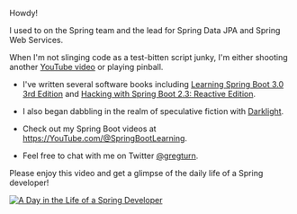 Howdy!

I used to on the Spring team and the lead for Spring Data JPA and Spring Web Services.

When I'm not slinging code as a test-bitten script junky, I'm either shooting another [YouTube video](https://youtube.com/@SpringBootLearning) or playing pinball.

* I've written several software books including [Learning Spring Boot 3.0 3rd Edition](https://springbootlearning.com/book) and [Hacking with Spring Boot 2.3: Reactive Edition](https://www.amazon.com/dp/B086722L4L).
* I also began dabbling in the realm of speculative fiction with [Darklight](https://www.amazon.com/Darklight-Coming-Age-Fantasy-Book-ebook/dp/B07C99CNS8).

* Check out my Spring Boot videos at https://YouTube.com/@SpringBootLearning.
* Feel free to chat with me on Twitter [@gregturn](https://twitter.com/gregturn).

Please enjoy this video and get a glimpse of the daily life of a Spring developer!

[![A Day in the Life of a Spring Developer](https://img.youtube.com/vi/eBWm1l1AZF8/0.jpg)](https://www.youtube.com/watch?v=eBWm1l1AZF8)
